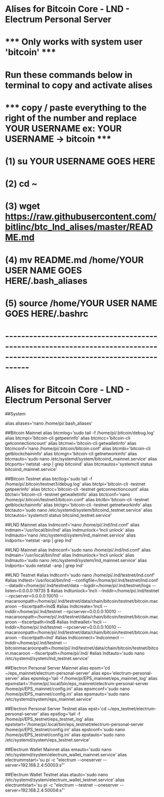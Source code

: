 # Alises for Bitcoin Core - LND - Electrum Personal Server 
# *** Only works with system user 'bitcoin' ***

# Run these commands below in terminal to copy and activate alises
# *** copy / paste everything to the right of the number and replace YOUR USERNAME ex: YOUR USERNAME -> bitcoin ***
# (1) su YOUR USERNAME GOES HERE
# (2) cd ~ 
# (3) wget https://raw.githubusercontent.com/bitlinc/btc_lnd_alises/master/README.md
# (4) mv README.md /home/YOUR USER NAME GOES HERE/.bash_aliases
# (5) source /home/YOUR USER NAME GOES HERE/.bashrc
# ------------------------------------------------------------------------------------------------------------------------

# Alises for Bitcoin Core - LND - Electrum Personal Server 
##System

alias aliases='nano /home/pi/.bash_aliases' 

##Bitcoin Mainnet 
alias btcmlog='sudo tail -f /home/pi/.bitcoin/debug.log'
alias btcmpi='bitcoin-cli getpeerinfo'
alias btcmcc='bitcoin-cli getconnectioncount'
alias btcmwi='bitcoin-cli getwalletinfo'
alias btcmconf='nano /home/pi/.bitcoin/bitcoin.conf'
alias btcmbi='bitcoin-cli getblockchaininfo'
alias btcmgn='bitcoin-cli getnetworkinfo'
alias btcmauto='sudo nano /etc/systemd/system/bitcoind_mainnet.service'
alias btcports='netstat -anp | grep bitcoind'
alias btcmautos='systemctl status bitcoind_mainnet.service'

##Bitcoin Testnet
alias btctlog='sudo tail -f /home/pi/.bitcoin/testnet3/debug.log'
alias btctpi='bitcoin-cli -testnet getpeerinfo'
alias btctcc='bitcoin-cli -testnet getconnectioncount'
alias btctwi='bitcoin-cli -testnet getwalletinfo'
alias btctconf='nano /home/pi/.bitcoin/testnet3/bitcoin.conf'
alias btctbi='bitcoin-cli -testnet getblockchaininfo'
alias btctgn='bitcoin-cli -testnet getnetworkinfo'
alias btctauto='sudo nano /etc/systemd/system/bitcoind_testnet.service'
alias btctautos='systemctl status bitcoind_testnet.service'

##LND Mainnet
alias lndmconf='nano /home/pi/.lnd/lnd.conf'
alias lndmain='/usr/local/bin/lnd'
alias lndmunlock='lncli unlock'
alias lndmauto='nano /etc/systemd/system/lnd_mainnet.service'
alias lndports='netstat -anp | grep lnd'

##LND Mainnet
alias lndmconf='sudo nano /home/pi/.lnd/lnd.conf'
alias lndmain='/usr/local/bin/lnd'
alias lndmunlock='lncli unlock'
alias lndmauto='sudo nano /etc/systemd/system/lnd_mainnet.service'
alias lndports='sudo netstat -anp | grep lnd'

##LND Testnet
#alias lndtconf='sudo nano /home/pi/.lnd/testnet/lnd.conf'
#alias lndtest='/usr/local/bin/lnd --configfile=/home/pi/.lnd/testnet/lnd.conf --datadir=/home/pi/.lnd/testnet/data --logdir=/home/pi/.lnd/testnet/logs --listen=0.0.0.0:19735 $
#alias lndtunlock='lncli --lnddir=/home/pi/.lnd/testnet --rpcserver=0.0.0.0:10010 --macaroonpath=/home/pi/.lnd/testnet/data/chain/bitcoin/testnet/bitcoin.macaroon --tlscertpath=lnd$
#alias lndtcreate='lncli --lnddir=/home/pi/.lnd/testnet --rpcserver=0.0.0.0:10010 --macaroonpath=/home/pi/.lnd/testnet/data/chain/bitcoin/testnet/bitcoin.macaroon --tlscertpath=lnd$
#alias lndtwallet='lncli --lnddir=/home/pi/.lnd/testnet --rpcserver=0.0.0.0:10010 --macaroonpath=/home/pi/.lnd/testnet/data/chain/bitcoin/testnet/bitcoin.macaroon --tlscertpath=lnd'
#alias lndtconnect='lndconnect  --lnddir=/home/pi/.lnd/testnet --bitcoinmacaroonpath=/home/pi/.lnd/testnet/data/chain/bitcoin/testnet/bitcoin.macaroon --tlscertpath=/home/pi/.lnd/
#alias lndtauto='sudo nano /etc/systemd/system/lnd_testnet.service'

##Electron Personal Server Mainnet
alias epsm='cd ~/eps_mainnet/electrum-personal-server'
alias eps='electrum-personal-server'
alias epsmlog='tail -f /home/pi/EPS_mainnet/eps_mainnet_log'
alias epsmstart='/home/pi/.local/bin/eps_mainnet/electrum-personal-server /home/pi/EPS_mainnet/config.ini'
alias epsmconf='sudo nano /home/pi/EPS_mainnet/config.ini'
alias epsmauto='sudo nano /etc/systemd/system/eps_mainnet.service'

##Electron Personal Server Testnet
alias epst='cd ~/eps_testnet/electrum-personal-server'
alias epstlog='tail -f /home/pi/EPS_testnet/eps_testnet_log'
alias epststart='/home/pi/.local/bin/eps_testnet/electrum-personal-server /home/pi/EPS_testnet/config.ini'
alias epstconf='sudo nano /home/pi/EPS_testnet/config.ini'
alias epstauto='sudo nano /etc/systemd/system/eps_testnet.service'

##Electrum Wallet Mainnet
alias emauto='sudo nano /etc/systemd/system/electrum_wallet_mainnet.service'
alias electrummstart='su pi -c "electrum --oneserver --server=192.168.2.4:50003:s"'

##Electrum Wallet Testnet
alias etauto='sudo nano /etc/systemd/system/electrum_wallet_testnet.service'
alias electrumtstart='su pi -c "electrum --testnet --oneserver --server=192.168.2.4:50004:s"'
